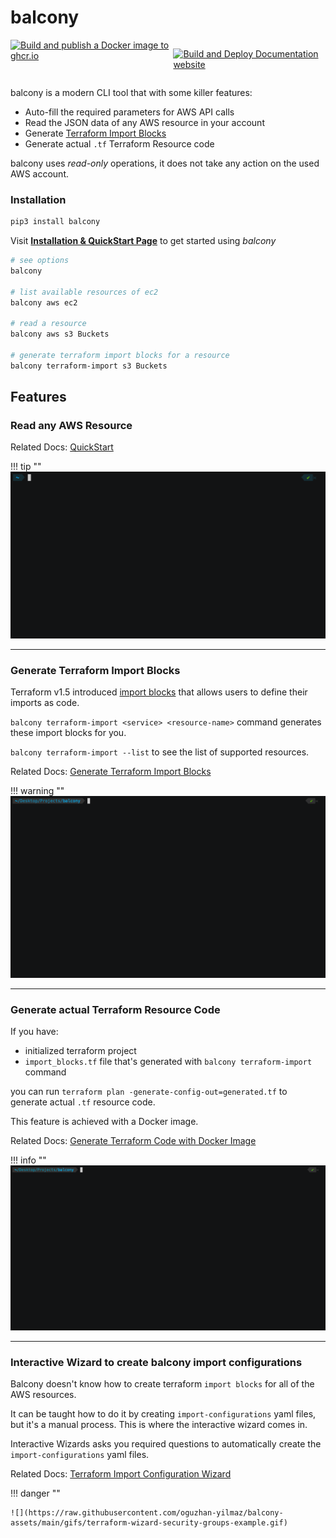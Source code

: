 # balcony


<div style="display: flex;">
  <a href="https://github.com/oguzhan-yilmaz/balcony/actions/workflows/docker-publish.yml"><img src="https://github.com/oguzhan-yilmaz/balcony/actions/workflows/docker-publish.yml/badge.svg" alt="Build and publish a Docker image to ghcr.io"></a>
  <span style="width: 5px"></span>

<a href="https://github.com/oguzhan-yilmaz/balcony/actions/workflows/pages/pages-build-deployment"><img src="https://github.com/oguzhan-yilmaz/balcony/actions/workflows/pages/pages-build-deployment/badge.svg" alt="Build and Deploy Documentation website"></a>
</div>


balcony is a modern CLI tool that with some killer features:

- Auto-fill the required parameters for AWS API calls 
- Read the JSON data of any AWS resource in your account
- Generate [Terraform Import Blocks](https://developer.hashicorp.com/terraform/language/import)
- Generate actual `.tf` Terraform Resource code

balcony uses _read-only_ operations, it does not take any action on the used AWS account.

<!-- ### [**Go to QuickStart Page to get started using _balcony_**](quickstart.md) -->

### Installation

```bash
pip3 install balcony
```

Visit [**Installation & QuickStart Page**](quickstart.md) to get started using _balcony_

```bash  title="Basic usage"
# see options
balcony

# list available resources of ec2
balcony aws ec2 

# read a resource
balcony aws s3 Buckets

# generate terraform import blocks for a resource
balcony terraform-import s3 Buckets
```


## Features

### Read any AWS Resource
Related Docs: [QuickStart](https://oguzhan-yilmaz.github.io/balcony/quickstart/)


!!! tip ""
    ![](visuals/reading-a-resource-node.gif)

---

### Generate Terraform Import Blocks

Terraform v1.5 introduced [import blocks](https://developer.hashicorp.com/terraform/language/import) that allows users to define their imports as code.

`balcony terraform-import <service> <resource-name>` command generates these import blocks for you.

`balcony terraform-import --list` to see the list of supported resources.

Related Docs: [Generate Terraform Import Blocks](https://oguzhan-yilmaz.github.io/balcony/terraform-import/)

!!! warning ""
    ![](https://raw.githubusercontent.com/oguzhan-yilmaz/balcony-assets/main/gifs/terraform-import-blocks-example.gif)


---

### Generate actual Terraform Resource Code 

If you have:

- initialized terraform project
- `import_blocks.tf` file that's generated with `balcony terraform-import` command

you can run `terraform plan -generate-config-out=generated.tf` to generate actual `.tf` resource code.

This feature is achieved with a Docker image.

Related Docs: [Generate Terraform Code with Docker Image](https://oguzhan-yilmaz.github.io/balcony/terraform-import-docker/)

!!! info ""
    ![](https://raw.githubusercontent.com/oguzhan-yilmaz/balcony-assets/main/gifs/docker-gen-tf-code-ec2-insances-example.gif)


---

### Interactive Wizard to create balcony import configurations 

Balcony doesn't know how to create terraform `import blocks` for all of the AWS resources.

It can be taught how to do it by creating `import-configurations` yaml files, but it's a manual process. This is where the interactive wizard comes in.

Interactive Wizards asks you required questions to automatically create the `import-configurations` yaml files.

Related Docs: [Terraform Import Configuration Wizard](https://oguzhan-yilmaz.github.io/balcony/terraform-import-wizard/)

!!! danger ""

    ![](https://raw.githubusercontent.com/oguzhan-yilmaz/balcony-assets/main/gifs/terraform-wizard-security-groups-example.gif)
